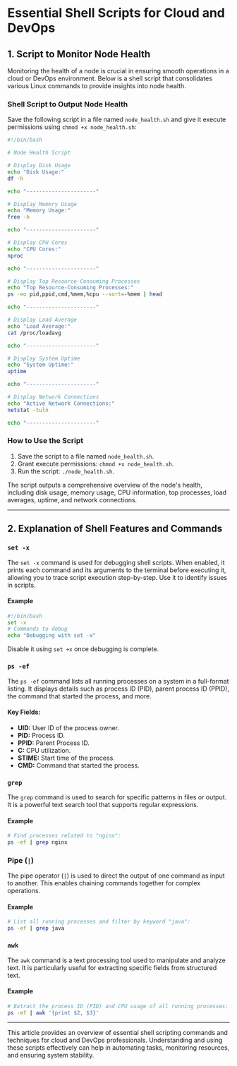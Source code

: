 # Essential Shell Scripts for Cloud and DevOps

## 1. Script to Monitor Node Health

Monitoring the health of a node is crucial in ensuring smooth operations in a cloud or DevOps environment. Below is a shell script that consolidates various Linux commands to provide insights into node health.

### Shell Script to Output Node Health
Save the following script in a file named `node_health.sh` and give it execute permissions using `chmod +x node_health.sh`:

```bash
#!/bin/bash

# Node Health Script

# Display Disk Usage
echo "Disk Usage:"
df -h

echo "----------------------"

# Display Memory Usage
echo "Memory Usage:"
free -h

echo "----------------------"

# Display CPU Cores
echo "CPU Cores:"
nproc

echo "----------------------"

# Display Top Resource-Consuming Processes
echo "Top Resource-Consuming Processes:"
ps -eo pid,ppid,cmd,%mem,%cpu --sort=-%mem | head

echo "----------------------"

# Display Load Average
echo "Load Average:"
cat /proc/loadavg

echo "----------------------"

# Display System Uptime
echo "System Uptime:"
uptime

echo "----------------------"

# Display Network Connections
echo "Active Network Connections:"
netstat -tuln

echo "----------------------"
```

### How to Use the Script
1. Save the script to a file named `node_health.sh`.
2. Grant execute permissions: `chmod +x node_health.sh`.
3. Run the script: `./node_health.sh`.

The script outputs a comprehensive overview of the node's health, including disk usage, memory usage, CPU information, top processes, load averages, uptime, and network connections.

---

## 2. Explanation of Shell Features and Commands

### `set -x`
The `set -x` command is used for debugging shell scripts. When enabled, it prints each command and its arguments to the terminal before executing it, allowing you to trace script execution step-by-step. Use it to identify issues in scripts.

#### Example
```bash
#!/bin/bash
set -x
# Commands to debug
echo "Debugging with set -x"
```
Disable it using `set +x` once debugging is complete.

### `ps -ef`
The `ps -ef` command lists all running processes on a system in a full-format listing. It displays details such as process ID (PID), parent process ID (PPID), the command that started the process, and more.

#### Key Fields:
- **UID:** User ID of the process owner.
- **PID:** Process ID.
- **PPID:** Parent Process ID.
- **C:** CPU utilization.
- **STIME:** Start time of the process.
- **CMD:** Command that started the process.

### `grep`
The `grep` command is used to search for specific patterns in files or output. It is a powerful text search tool that supports regular expressions.

#### Example
```bash
# Find processes related to "nginx":
ps -ef | grep nginx
```

### Pipe (`|`)
The pipe operator (`|`) is used to direct the output of one command as input to another. This enables chaining commands together for complex operations.

#### Example
```bash
# List all running processes and filter by keyword "java":
ps -ef | grep java
```

### `awk`
The `awk` command is a text processing tool used to manipulate and analyze text. It is particularly useful for extracting specific fields from structured text.

#### Example
```bash
# Extract the process ID (PID) and CPU usage of all running processes:
ps -ef | awk '{print $2, $3}'
```

---

This article provides an overview of essential shell scripting commands and techniques for cloud and DevOps professionals. Understanding and using these scripts effectively can help in automating tasks, monitoring resources, and ensuring system stability.

